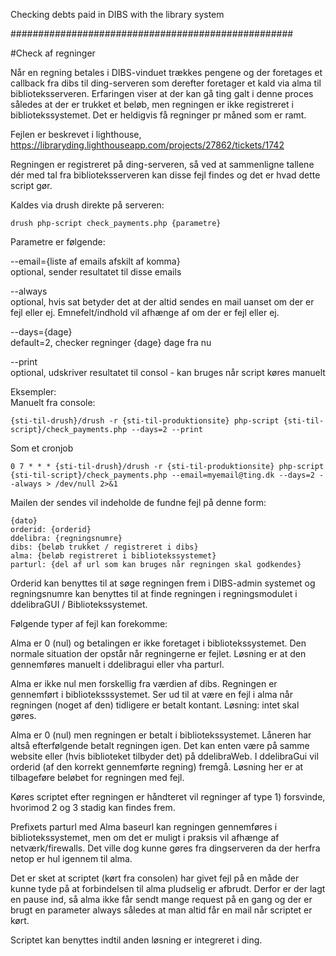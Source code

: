 Checking debts paid in DIBS with the library system

###################################################

#Check af regninger

Når en regning betales i DIBS-vinduet trækkes pengene og der foretages et callback fra dibs til ding-serveren
som derefter foretager et kald via alma til biblioteksserveren.
Erfaringen viser at der kan gå ting galt i denne proces således at der er trukket et beløb, 
men regningen er ikke registreret i bibliotekssystemet. 
Det er heldigvis få regninger pr måned som er ramt.

Fejlen er beskrevet i lighthouse, https://libraryding.lighthouseapp.com/projects/27862/tickets/1742

Regningen er registreret på ding-serveren, så ved at sammenligne tallene dér med tal fra biblioteksserveren
kan disse fejl findes og det er hvad dette script gør.

Kaldes via drush direkte på serveren:

    drush php-script check_payments.php {parametre}

Parametre er følgende:

--email={liste af emails afskilt af komma}  
optional, sender resultatet til disse emails

--always  
optional, hvis sat betyder det at der altid sendes en mail uanset om der er fejl eller ej.
Emnefelt/indhold vil afhænge af om der er fejl eller ej.

--days={dage}  
default=2, checker regninger {dage} dage fra nu 

--print  
optional, udskriver resultatet til consol - kan bruges når script køres manuelt

Eksempler:  
Manuelt fra console:

    {sti-til-drush}/drush -r {sti-til-produktionsite} php-script {sti-til-script}/check_payments.php --days=2 --print

Som et cronjob

    0 7 * * * {sti-til-drush}/drush -r {sti-til-produktionsite} php-script {sti-til-script}/check_payments.php --email=myemail@ting.dk --days=2 --always > /dev/null 2>&1

Mailen der sendes vil indeholde de fundne fejl på denne form:
```
{dato}
orderid: {orderid}
ddelibra: {regningsnumre}
dibs: {beløb trukket / registreret i dibs}
alma: {beløb registreret i bibliotekssystemet}
parturl: {del af url som kan bruges når regningen skal godkendes}
```
Orderid kan benyttes til at søge regningen frem i DIBS-admin systemet og 
regningsnumre kan benyttes til at finde regningen i regningsmodulet i ddelibraGUI / Bibliotekssystemet.


Følgende typer af fejl kan forekomme:

Alma er 0 (nul) og betalingen er ikke foretaget i bibliotekssystemet. 
Den normale situation der opstår når regningerne er fejlet. 
Løsning er at den gennemføres manuelt i ddelibragui eller vha parturl.

Alma er ikke nul men forskellig fra værdien af dibs. 
Regningen er gennemført i biblioteksssystemet. 
Ser ud til at være en fejl i alma når regningen (noget af den) tidligere er betalt kontant. 
Løsning: intet skal gøres.

Alma er 0 (nul) men regningen er betalt i bibliotekssystemet. 
Låneren har altså efterfølgende betalt regningen igen. Det kan enten være på samme website eller 
(hvis biblioteket tilbyder det) på ddelibraWeb. 
I ddelibraGui vil orderid (af den korrekt gennemførte regning) fremgå. 
Løsning her er at tilbageføre beløbet for regningen med fejl.

Køres scriptet efter regningen er håndteret vil regninger af type 1) forsvinde, 
hvorimod 2 og 3 stadig kan findes frem.

Prefixets parturl med Alma baseurl kan regningen gennemføres i bibliotekssystemet, 
men om det er muligt i praksis vil afhænge af netværk/firewalls. 
Det ville dog kunne gøres fra dingserveren da der herfra netop er hul igennem til alma.

Det er sket at scriptet (kørt fra consolen) har givet fejl på en måde der kunne tyde på
at forbindelsen til alma pludselig er afbrudt.
Derfor er der lagt en pause ind, så alma ikke får sendt mange request på en gang 
og der er brugt en parameter always således at man altid får en mail når scriptet er kørt.

Scriptet kan benyttes indtil anden løsning er integreret i ding.
